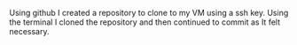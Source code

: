 Using github I created a repository to clone to my VM using a ssh key.
Using the terminal I cloned the repository and then continued to commit as It felt necessary.